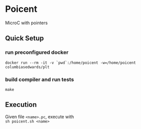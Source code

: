 # Poicent
MicroC with pointers

## Quick Setup
### run preconfigured docker
``docker run --rm -it -v `pwd`:/home/poicent -w=/home/poicent columbiasedwards/plt``

### build compiler and run tests
`make`

## Execution
Given file `<name>.pc`, execute with  
`sh poicent.sh <name>`
